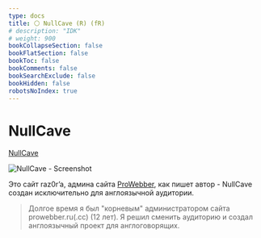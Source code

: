 ```yaml
---
type: docs
title: ⚪️ NullCave (R) (fR)
# description: "IDK"
# weight: 900
bookCollapseSection: false
bookFlatSection: false
bookToc: false
bookComments: false
bookSearchExclude: false
bookHidden: false
robotsNoIndex: true
---
```


# NullCave

[NullCave](https://nullcave.club/?nt)

![NullCave - Screenshot](@img/nullcave-screenshot.avif)

Это сайт raz0r’a, админа сайта [ProWebber](../prowebber), как пишет автор - NullCave создан исключительно для англоязычной аудитории.

> Долгое время я был "корневым" администратором сайта prowebber.ru(.cc) (12 лет). Я решил сменить аудиторию и создал англоязычный проект для англоговорящих.
